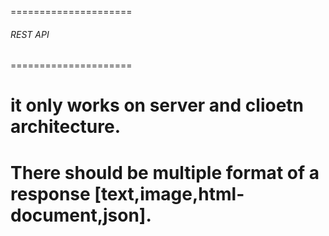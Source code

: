 =====================

###### REST API

=====================

# it only works on server and clioetn architecture.

# There should be multiple format of a response [text,image,html-document,json].

#
